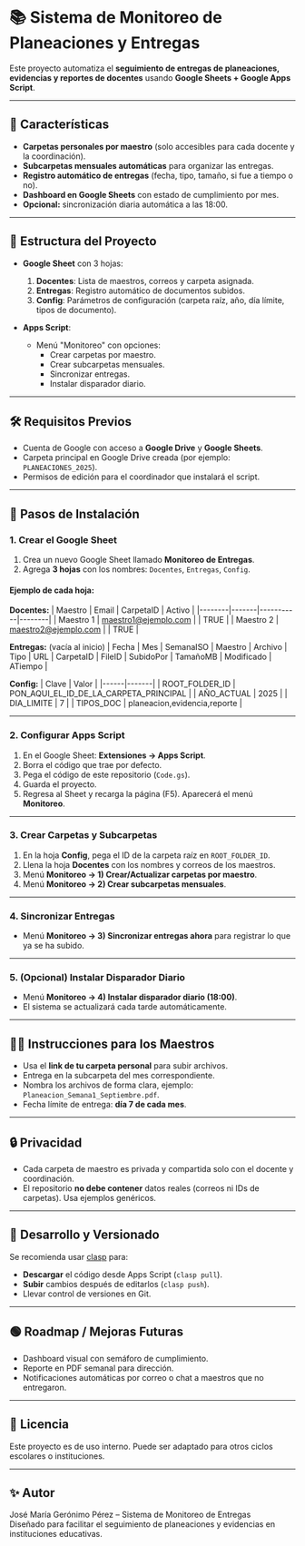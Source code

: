 # 📚 Sistema de Monitoreo de Planeaciones y Entregas

Este proyecto automatiza el **seguimiento de entregas de planeaciones, evidencias y reportes de docentes** usando **Google Sheets + Google Apps Script**.

---

## 🚀 Características
- **Carpetas personales por maestro** (solo accesibles para cada docente y la coordinación).
- **Subcarpetas mensuales automáticas** para organizar las entregas.
- **Registro automático de entregas** (fecha, tipo, tamaño, si fue a tiempo o no).
- **Dashboard en Google Sheets** con estado de cumplimiento por mes.
- **Opcional:** sincronización diaria automática a las 18:00.

---

## 📂 Estructura del Proyecto

- **Google Sheet** con 3 hojas:
  1. **Docentes**: Lista de maestros, correos y carpeta asignada.
  2. **Entregas**: Registro automático de documentos subidos.
  3. **Config**: Parámetros de configuración (carpeta raíz, año, día límite, tipos de documento).

- **Apps Script**:
  - Menú "Monitoreo" con opciones:
    - Crear carpetas por maestro.
    - Crear subcarpetas mensuales.
    - Sincronizar entregas.
    - Instalar disparador diario.

---

## 🛠 Requisitos Previos

- Cuenta de Google con acceso a **Google Drive** y **Google Sheets**.
- Carpeta principal en Google Drive creada (por ejemplo: `PLANEACIONES_2025`).
- Permisos de edición para el coordinador que instalará el script.

---

## 📝 Pasos de Instalación

### 1. Crear el Google Sheet
1. Crea un nuevo Google Sheet llamado **Monitoreo de Entregas**.
2. Agrega **3 hojas** con los nombres: `Docentes`, `Entregas`, `Config`.

#### Ejemplo de cada hoja:

**Docentes:**
| Maestro | Email | CarpetaID | Activo |
|--------|-------|-----------|--------|
| Maestro 1 | maestro1@ejemplo.com |  | TRUE |
| Maestro 2 | maestro2@ejemplo.com |  | TRUE |

**Entregas:** (vacía al inicio)
| Fecha | Mes | SemanaISO | Maestro | Archivo | Tipo | URL | CarpetaID | FileID | SubidoPor | TamañoMB | Modificado | ATiempo |

**Config:**
| Clave | Valor |
|------|-------|
| ROOT_FOLDER_ID | PON_AQUI_EL_ID_DE_LA_CARPETA_PRINCIPAL |
| AÑO_ACTUAL | 2025 |
| DIA_LIMITE | 7 |
| TIPOS_DOC | planeacion,evidencia,reporte |

---

### 2. Configurar Apps Script
1. En el Google Sheet: **Extensiones → Apps Script**.
2. Borra el código que trae por defecto.
3. Pega el código de este repositorio (`Code.gs`).
4. Guarda el proyecto.
5. Regresa al Sheet y recarga la página (F5). Aparecerá el menú **Monitoreo**.

---

### 3. Crear Carpetas y Subcarpetas
1. En la hoja **Config**, pega el ID de la carpeta raíz en `ROOT_FOLDER_ID`.
2. Llena la hoja **Docentes** con los nombres y correos de los maestros.
3. Menú **Monitoreo → 1) Crear/Actualizar carpetas por maestro**.
4. Menú **Monitoreo → 2) Crear subcarpetas mensuales**.

---

### 4. Sincronizar Entregas
- Menú **Monitoreo → 3) Sincronizar entregas ahora** para registrar lo que ya se ha subido.

---

### 5. (Opcional) Instalar Disparador Diario
- Menú **Monitoreo → 4) Instalar disparador diario (18:00)**.
- El sistema se actualizará cada tarde automáticamente.

---

## 🧑‍🏫 Instrucciones para los Maestros
- Usa el **link de tu carpeta personal** para subir archivos.
- Entrega en la subcarpeta del mes correspondiente.
- Nombra los archivos de forma clara, ejemplo: `Planeacion_Semana1_Septiembre.pdf`.
- Fecha límite de entrega: **día 7 de cada mes**.

---

## 🔒 Privacidad
- Cada carpeta de maestro es privada y compartida solo con el docente y coordinación.
- El repositorio **no debe contener** datos reales (correos ni IDs de carpetas). Usa ejemplos genéricos.

---

## 🔧 Desarrollo y Versionado
Se recomienda usar [clasp](https://developers.google.com/apps-script/guides/clasp) para:
- **Descargar** el código desde Apps Script (`clasp pull`).
- **Subir** cambios después de editarlos (`clasp push`).
- Llevar control de versiones en Git.

---

## 🟢 Roadmap / Mejoras Futuras
- Dashboard visual con semáforo de cumplimiento.
- Reporte en PDF semanal para dirección.
- Notificaciones automáticas por correo o chat a maestros que no entregaron.

---

## 📜 Licencia
Este proyecto es de uso interno. Puede ser adaptado para otros ciclos escolares o instituciones.

---

## ✨ Autor
José María Gerónimo Pérez – Sistema de Monitoreo de Entregas  
Diseñado para facilitar el seguimiento de planeaciones y evidencias en instituciones educativas.

